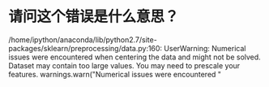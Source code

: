 # 请问这个错误是什么意思？

/home/ipython/anaconda/lib/python2.7/site-packages/sklearn/preprocessing/data.py:160: UserWarning: Numerical issues were encountered when centering the data and might not be solved. Dataset may contain too large values. You may need to prescale your features.
  warnings.warn("Numerical issues were encountered "
